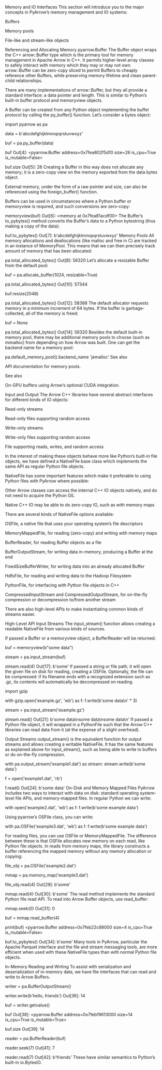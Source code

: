 Memory and IO Interfaces
This section will introduce you to the major concepts in PyArrow’s memory management and IO systems:

Buffers

Memory pools

File-like and stream-like objects

Referencing and Allocating Memory
pyarrow.Buffer
The Buffer object wraps the C++ arrow::Buffer type which is the primary tool for memory management in Apache Arrow in C++. It permits higher-level array classes to safely interact with memory which they may or may not own. arrow::Buffer can be zero-copy sliced to permit Buffers to cheaply reference other Buffers, while preserving memory lifetime and clean parent-child relationships.

There are many implementations of arrow::Buffer, but they all provide a standard interface: a data pointer and length. This is similar to Python’s built-in buffer protocol and memoryview objects.

A Buffer can be created from any Python object implementing the buffer protocol by calling the py_buffer() function. Let’s consider a bytes object:

import pyarrow as pa

data = b'abcdefghijklmnopqrstuvwxyz'

buf = pa.py_buffer(data)

buf
Out[4]: <pyarrow.Buffer address=0x7fea802f5d10 size=26 is_cpu=True is_mutable=False>

buf.size
Out[5]: 26
Creating a Buffer in this way does not allocate any memory; it is a zero-copy view on the memory exported from the data bytes object.

External memory, under the form of a raw pointer and size, can also be referenced using the foreign_buffer() function.

Buffers can be used in circumstances where a Python buffer or memoryview is required, and such conversions are zero-copy:

memoryview(buf)
Out[6]: <memory at 0x7fea81acdf00>
The Buffer’s to_pybytes() method converts the Buffer’s data to a Python bytestring (thus making a copy of the data):

buf.to_pybytes()
Out[7]: b'abcdefghijklmnopqrstuvwxyz'
Memory Pools
All memory allocations and deallocations (like malloc and free in C) are tracked in an instance of MemoryPool. This means that we can then precisely track amount of memory that has been allocated:

pa.total_allocated_bytes()
Out[8]: 56320
Let’s allocate a resizable Buffer from the default pool:

buf = pa.allocate_buffer(1024, resizable=True)

pa.total_allocated_bytes()
Out[10]: 57344

buf.resize(2048)

pa.total_allocated_bytes()
Out[12]: 58368
The default allocator requests memory in a minimum increment of 64 bytes. If the buffer is garbage-collected, all of the memory is freed:

buf = None

pa.total_allocated_bytes()
Out[14]: 56320
Besides the default built-in memory pool, there may be additional memory pools to choose (such as mimalloc) from depending on how Arrow was built. One can get the backend name for a memory pool:

pa.default_memory_pool().backend_name
'jemalloc'
See also

API documentation for memory pools.

See also

On-GPU buffers using Arrow’s optional CUDA integration.

Input and Output
The Arrow C++ libraries have several abstract interfaces for different kinds of IO objects:

Read-only streams

Read-only files supporting random access

Write-only streams

Write-only files supporting random access

File supporting reads, writes, and random access

In the interest of making these objects behave more like Python’s built-in file objects, we have defined a NativeFile base class which implements the same API as regular Python file objects.

NativeFile has some important features which make it preferable to using Python files with PyArrow where possible:

Other Arrow classes can access the internal C++ IO objects natively, and do not need to acquire the Python GIL

Native C++ IO may be able to do zero-copy IO, such as with memory maps

There are several kinds of NativeFile options available:

OSFile, a native file that uses your operating system’s file descriptors

MemoryMappedFile, for reading (zero-copy) and writing with memory maps

BufferReader, for reading Buffer objects as a file

BufferOutputStream, for writing data in-memory, producing a Buffer at the end

FixedSizeBufferWriter, for writing data into an already allocated Buffer

HdfsFile, for reading and writing data to the Hadoop Filesystem

PythonFile, for interfacing with Python file objects in C++

CompressedInputStream and CompressedOutputStream, for on-the-fly compression or decompression to/from another stream

There are also high-level APIs to make instantiating common kinds of streams easier.

High-Level API
Input Streams
The input_stream() function allows creating a readable NativeFile from various kinds of sources.

If passed a Buffer or a memoryview object, a BufferReader will be returned:

buf = memoryview(b"some data")

stream = pa.input_stream(buf)

stream.read(4)
Out[17]: b'some'
If passed a string or file path, it will open the given file on disk for reading, creating a OSFile. Optionally, the file can be compressed: if its filename ends with a recognized extension such as .gz, its contents will automatically be decompressed on reading.

import gzip

with gzip.open('example.gz', 'wb') as f:
    f.write(b'some data\n' * 3)


stream = pa.input_stream('example.gz')

stream.read()
Out[21]: b'some data\nsome data\nsome data\n'
If passed a Python file object, it will wrapped in a PythonFile such that the Arrow C++ libraries can read data from it (at the expense of a slight overhead).

Output Streams
output_stream() is the equivalent function for output streams and allows creating a writable NativeFile. It has the same features as explained above for input_stream(), such as being able to write to buffers or do on-the-fly compression.

with pa.output_stream('example1.dat') as stream:
    stream.write(b'some data')


f = open('example1.dat', 'rb')

f.read()
Out[24]: b'some data'
On-Disk and Memory Mapped Files
PyArrow includes two ways to interact with data on disk: standard operating system-level file APIs, and memory-mapped files. In regular Python we can write:

with open('example2.dat', 'wb') as f:
    f.write(b'some example data')

Using pyarrow’s OSFile class, you can write:

with pa.OSFile('example3.dat', 'wb') as f:
    f.write(b'some example data')

For reading files, you can use OSFile or MemoryMappedFile. The difference between these is that OSFile allocates new memory on each read, like Python file objects. In reads from memory maps, the library constructs a buffer referencing the mapped memory without any memory allocation or copying:

file_obj = pa.OSFile('example2.dat')

mmap = pa.memory_map('example3.dat')

file_obj.read(4)
Out[29]: b'some'

mmap.read(4)
Out[30]: b'some'
The read method implements the standard Python file read API. To read into Arrow Buffer objects, use read_buffer:

mmap.seek(0)
Out[31]: 0

buf = mmap.read_buffer(4)

print(buf)
<pyarrow.Buffer address=0x7feb22c88000 size=4 is_cpu=True is_mutable=False>

buf.to_pybytes()
Out[34]: b'some'
Many tools in PyArrow, particular the Apache Parquet interface and the file and stream messaging tools, are more efficient when used with these NativeFile types than with normal Python file objects.

In-Memory Reading and Writing
To assist with serialization and deserialization of in-memory data, we have file interfaces that can read and write to Arrow Buffers.

writer = pa.BufferOutputStream()

writer.write(b'hello, friends')
Out[36]: 14

buf = writer.getvalue()

buf
Out[38]: <pyarrow.Buffer address=0x7feb19613000 size=14 is_cpu=True is_mutable=True>

buf.size
Out[39]: 14

reader = pa.BufferReader(buf)

reader.seek(7)
Out[41]: 7

reader.read(7)
Out[42]: b'friends'
These have similar semantics to Python’s built-in io.BytesIO.
